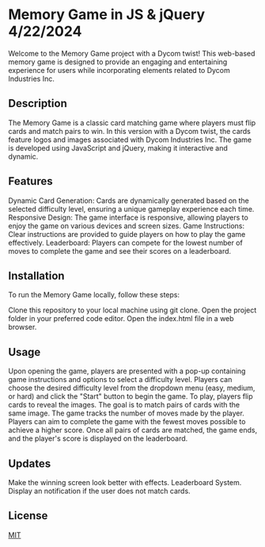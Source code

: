 # Memory Game in JS & jQuery 4/22/2024

Welcome to the Memory Game project with a Dycom twist! This web-based memory game is designed to provide an engaging and entertaining experience for users while incorporating elements related to Dycom Industries Inc.

## Description

The Memory Game is a classic card matching game where players must flip cards and match pairs to win. In this version with a Dycom twist, the cards feature logos and images associated with Dycom Industries Inc. The game is developed using JavaScript and jQuery, making it interactive and dynamic.

## Features

Dynamic Card Generation: Cards are dynamically generated based on the selected difficulty level, ensuring a unique gameplay experience each time.
Responsive Design: The game interface is responsive, allowing players to enjoy the game on various devices and screen sizes.
Game Instructions: Clear instructions are provided to guide players on how to play the game effectively.
Leaderboard: Players can compete for the lowest number of moves to complete the game and see their scores on a leaderboard.


## Installation

To run the Memory Game locally, follow these steps:

Clone this repository to your local machine using git clone.
Open the project folder in your preferred code editor.
Open the index.html file in a web browser.

## Usage

Upon opening the game, players are presented with a pop-up containing game instructions and options to select a difficulty level.
Players can choose the desired difficulty level from the dropdown menu (easy, medium, or hard) and click the "Start" button to begin the game.
To play, players flip cards to reveal the images. The goal is to match pairs of cards with the same image.
The game tracks the number of moves made by the player. Players can aim to complete the game with the fewest moves possible to achieve a higher score.
Once all pairs of cards are matched, the game ends, and the player's score is displayed on the leaderboard.

## Updates
Make the winning screen look better with effects.
Leaderboard System.
Display an notification if the user does not match cards.


## License

[MIT](https://choosealicense.com/licenses/mit/)
